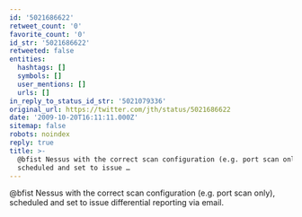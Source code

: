 ```yaml
---
id: '5021686622'
retweet_count: '0'
favorite_count: '0'
id_str: '5021686622'
retweeted: false
entities:
  hashtags: []
  symbols: []
  user_mentions: []
  urls: []
in_reply_to_status_id_str: '5021079336'
original_url: https://twitter.com/jth/status/5021686622
date: '2009-10-20T16:11:11.000Z'
sitemap: false
robots: noindex
reply: true
title: >-
  @bfist Nessus with the correct scan configuration (e.g. port scan only),
  scheduled and set to issue …
---
```


@bfist Nessus with the correct scan configuration (e.g. port scan only), scheduled and set to issue differential reporting via email.